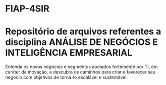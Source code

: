 # FIAP-4SIR

# Repositório de arquivos referentes a disciplina ANÁLISE DE NEGÓCIOS E INTELIGÊNCIA EMPRESARIAL


Entenda os novos negócios e segmentos apoiados fortemente por TI, em caráter de inovação, e descubra os caminhos para criar e favorecer seu negócio com objetivos de torná-lo escalável e sustentável.

